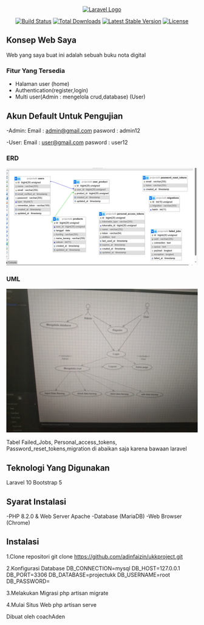 <p align="center"><a href="https://laravel.com" target="_blank"><img src="https://raw.githubusercontent.com/laravel/art/master/logo-lockup/5%20SVG/2%20CMYK/1%20Full%20Color/laravel-logolockup-cmyk-red.svg" width="400" alt="Laravel Logo"></a></p>

<p align="center">
<a href="https://github.com/laravel/framework/actions"><img src="https://github.com/laravel/framework/workflows/tests/badge.svg" alt="Build Status"></a>
<a href="https://packagist.org/packages/laravel/framework"><img src="https://img.shields.io/packagist/dt/laravel/framework" alt="Total Downloads"></a>
<a href="https://packagist.org/packages/laravel/framework"><img src="https://img.shields.io/packagist/v/laravel/framework" alt="Latest Stable Version"></a>
<a href="https://packagist.org/packages/laravel/framework"><img src="https://img.shields.io/packagist/l/laravel/framework" alt="License"></a>
</p>

## Konsep Web Saya

Web yang saya buat ini adalah sebuah buku nota digital


### Fitur Yang Tersedia


- Halaman user (home)
- Authentication(register,login)
- Multi user(Admin : mengelola crud,database) (User)

## Akun Default Untuk Pengujian

-Admin:
    Email : admin@gmail.com
    pasword : admin12

 -User:
     Email : user@gmail.com
     pasword : user12
     


### ERD
![ERD](https://raw.githubusercontent.com/coachalden/ukijom/refs/heads/main/erd.png)

### UML
![fotouml](https://raw.githubusercontent.com/coachalden/ukijom/refs/heads/main/uml.jpg)


Tabel Failed_Jobs,
Personal_access_tokens,
Password_reset_tokens,migration di abaikan saja karena bawaan laravel
## Teknologi Yang Digunakan
Laravel 10
Bootstrap 5

## Syarat Instalasi
-PHP 8.2.0 & Web Server Apache
-Database (MariaDB)
-Web Browser (Chrome)

## Instalasi

1.Clone repositori
git clone https://github.com/adinfaizin/ukkproject.git

2.Konfigurasi Database
DB_CONNECTION=mysql
DB_HOST=127.0.0.1
DB_PORT=3306
DB_DATABASE=projectukk
DB_USERNAME=root
DB_PASSWORD=

3.Melakukan Migrasi
php artisan migrate

4.Mulai Situs Web
php artisan serve

Dibuat oleh coachAden
